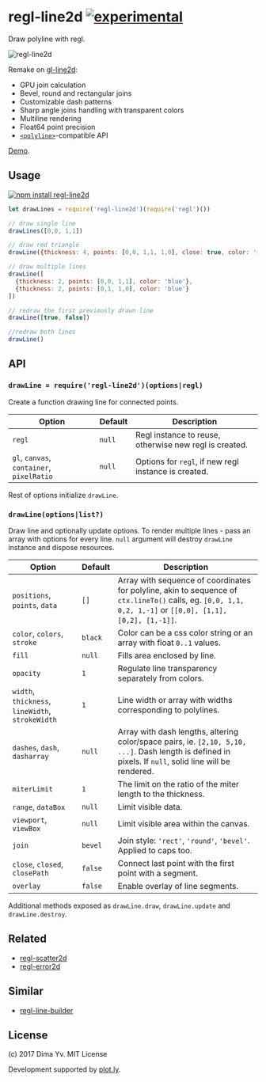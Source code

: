 # regl-line2d [![experimental](https://img.shields.io/badge/stability-unstable-green.svg)](http://github.com/badges/stability-badges)

Draw polyline with regl.

![regl-line2d](https://github.com/dfcreative/regl-line2d/blob/master/preview.png?raw=true)

Remake on [gl-line2d](https://github.com/gl-vis/gl-line2d):

* GPU join calculation
* Bevel, round and rectangular joins
* Customizable dash patterns
* Sharp angle joins handling with transparent colors
* Multiline rendering
* Float64 point precision
* [`<polyline>`](https://developer.mozilla.org/en-US/docs/Web/SVG/Element/polyline)-compatible API

[Demo](https://dfcreative.github.io/regl-line2d).

## Usage

[![npm install regl-line2d](https://nodei.co/npm/regl-line2d.png?mini=true)](https://npmjs.org/package/regl-line2d/)

```js
let drawLines = require('regl-line2d')(require('regl')())

// draw single line
drawLines([0,0, 1,1])

// draw red triangle
drawLine({thickness: 4, points: [0,0, 1,1, 1,0], close: true, color: 'red'})

// draw multiple lines
drawLine([
  {thickness: 2, points: [0,0, 1,1], color: 'blue'},
  {thickness: 2, points: [0,1, 1,0], color: 'blue'}
])

// redraw the first previously drawn line
drawLine([true, false])

//redraw both lines
drawLine()
```

## API

### `drawLine = require('regl-line2d')(options|regl)`

Create a function drawing line for connected points.

Option | Default | Description
---|---|---
`regl` | `null` | Regl instance to reuse, otherwise new regl is created.
`gl`, `canvas`, `container`, `pixelRatio` | `null` | Options for `regl`, if new regl instance is created.

Rest of options initialize `drawLine`.

### `drawLine(options|list?)`

Draw line and optionally update options. To render multiple lines - pass an array with options for every line. `null` argument will destroy `drawLine` instance and dispose resources.


Option | Default | Description
---|---|---
`positions`, `points`, `data` | `[]` | Array with sequence of coordinates for polyline, akin to sequence of `ctx.lineTo()` calls, eg. `[0,0, 1,1, 0,2, 1,-1]` or `[[0,0], [1,1], [0,2], [1,-1]]`.
`color`, `colors`, `stroke` | `black` | Color can be a css color string or an array with float `0..1` values.
`fill` | `null` | Fills area enclosed by line.
`opacity` | `1` | Regulate line transparency separately from colors.
`width`, `thickness`, `lineWidth`, `strokeWidth` | `1` | Line width or array with widths corresponding to polylines.
`dashes`, `dash`, `dasharray` | `null` | Array with dash lengths, altering color/space pairs, ie. `[2,10, 5,10, ...]`. Dash length is defined in pixels. If `null`, solid line will be rendered.
`miterLimit` | `1` | The limit on the ratio of the miter length to the thickness.
`range`, `dataBox` | `null` | Limit visible data.
`viewport`, `viewBox` | `null` | Limit visible area within the canvas.
`join` | `bevel` | Join style: `'rect'`, `'round'`, `'bevel'`. Applied to caps too.
`close`, `closed`, `closePath` | `false` | Connect last point with the first point with a segment.
`overlay` | `false` | Enable overlay of line segments.

Additional methods exposed as `drawLine.draw`, `drawLine.update` and `drawLine.destroy`.

## Related

* [regl-scatter2d](https://github.com/dfcreative/regl-scatter2d)
* [regl-error2d](https://github.com/dfcreative/regl-error2d)

## Similar

* [regl-line-builder](https://github.com/jpweeks/regl-line-builder)

## License

(c) 2017 Dima Yv. MIT License

Development supported by [plot.ly](https://github.com/plotly/).
